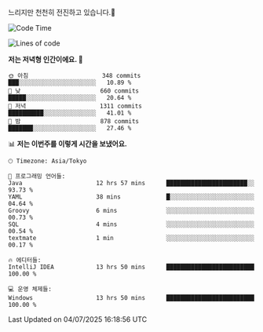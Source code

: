 느리지만 천천히 전진하고 있습니다.🐢

<!--START_SECTION:waka-->
![Code Time](http://img.shields.io/badge/Code%20Time-1%2C627%20hrs%2015%20mins-blue)

![Lines of code](https://img.shields.io/badge/%EC%A0%80%EB%8A%94%20%EC%97%AC%ED%83%9C%EA%B9%8C%EC%A7%80%20-923.3%20thousand%20%EC%A4%84%EC%9D%98%20%EC%BD%94%EB%93%9C%EB%A5%BC%20%EC%9E%91%EC%84%B1%ED%96%88%EC%96%B4%EC%9A%94.-blue)

**저는 저녁형 인간이에요. 🦉** 

```text
🌞 아침                     348 commits         ███░░░░░░░░░░░░░░░░░░░░░░   10.89 % 
🌆 낮　                     660 commits         █████░░░░░░░░░░░░░░░░░░░░   20.64 % 
🌃 저녁                     1311 commits        ██████████░░░░░░░░░░░░░░░   41.01 % 
🌙 밤　                     878 commits         ███████░░░░░░░░░░░░░░░░░░   27.46 % 
```


📊 **저는 이번주를 이렇게 시간을 보냈어요.** 

```text
🕑︎ Timezone: Asia/Tokyo

💬 프로그래밍 언어들: 
Java                     12 hrs 57 mins      ███████████████████████░░   93.73 % 
YAML                     38 mins             █░░░░░░░░░░░░░░░░░░░░░░░░   04.64 % 
Groovy                   6 mins              ░░░░░░░░░░░░░░░░░░░░░░░░░   00.73 % 
SQL                      4 mins              ░░░░░░░░░░░░░░░░░░░░░░░░░   00.54 % 
textmate                 1 min               ░░░░░░░░░░░░░░░░░░░░░░░░░   00.17 % 

🔥 에디터들: 
IntelliJ IDEA            13 hrs 50 mins      █████████████████████████   100.00 % 

💻 운영 체제들: 
Windows                  13 hrs 50 mins      █████████████████████████   100.00 % 
```


 Last Updated on 04/07/2025 16:18:56 UTC
<!--END_SECTION:waka-->
